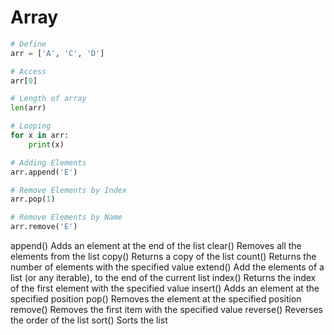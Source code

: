 # Array

```python
# Define
arr = ['A', 'C', 'D']

# Access
arr[0]

# Length of array
len(arr)

# Looping
for x in arr:
    print(x)

# Adding Elements
arr.append('E')

# Remove Elements by Index
arr.pop(1)

# Remove Elements by Name
arr.remove('E')
```

append() Adds an element at the end of the list
clear() Removes all the elements from the list
copy() Returns a copy of the list
count() Returns the number of elements with the specified value
extend() Add the elements of a list (or any iterable), to the end of the current list
index() Returns the index of the first element with the specified value
insert() Adds an element at the specified position
pop() Removes the element at the specified position
remove() Removes the first item with the specified value
reverse() Reverses the order of the list
sort() Sorts the list
